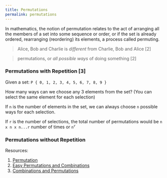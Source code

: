 ```yaml
---
title: Permutations
permalink: permutations
---
```


In mathematics, the notion of permutation relates to the act of arranging all the members of a set into some sequence or order, or if the set is already ordered, rearranging (reordering) its elements, a process called permuting. 

> Alice, Bob and Charlie is *different* from Charlie, Bob and Alice [2]

> permutations, or *all possible ways* of doing something [2]

### Permutations with Repetition [3]

Given a set: `P { 0, 1, 2, 3, 4, 5, 6, 7, 8, 9 }`

How many ways can we choose any 3 elements from the set? (You can select the same element for each selection)

If `n` is the number of elements in the set, we can always choose `n` possible ways for each selection.

If `r` is the number of selections, the total number of permutations would be `n x n x n...r` number of times or <code>n<sup>r</sup></code>

### Permutations without Repetition



Resources:

1. [Permutation](https://en.wikipedia.org/wiki/Permutation)
2. [Easy Permutations and Combinations](https://betterexplained.com/articles/easy-permutations-and-combinations/)
3. [Combinations and Permutations](https://www.mathsisfun.com/combinatorics/combinations-permutations.html)